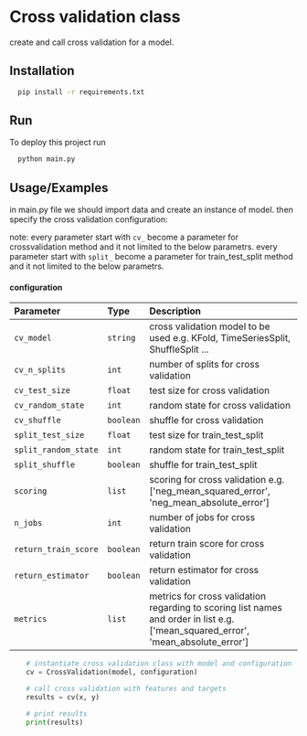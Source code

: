 
# Cross validation class

create and call cross validation for a model.


## Installation

```bash
  pip install -r requirements.txt
```
## Run

To deploy this project run

```bash
  python main.py
```


## Usage/Examples
in main.py file we should import data and create an instance of model.
then specify the cross validation configuration:

note:
every parameter start with `cv_` become a parameter for crossvalidation method and it not limited to the below parametrs.
every parameter start with `split_` become a parameter for train_test_split method and it not limited to the below parametrs.

#### configuration

| Parameter | Type     | Description                |
| :-------- | :------- | :------------------------- |
| `cv_model` | `string` | cross validation model to be used e.g. KFold, TimeSeriesSplit, ShuffleSplit ... |
| `cv_n_splits`|  `int` | number of splits for cross validation|
| `cv_test_size`|  `float` | test size for cross validation|
| `cv_random_state`|  `int` | random state for cross validation|
| `cv_shuffle`|  `boolean` | shuffle for cross validation|
| `split_test_size`|   `float` | test size for train_test_split|
| `split_random_state`|  `int` | random state for train_test_split|
| `split_shuffle`|  `boolean` | shuffle for train_test_split|
| `scoring`|   `list` | scoring for cross validation e.g. ['neg_mean_squared_error', 'neg_mean_absolute_error']|
| `n_jobs`|  `int` | number of jobs for cross validation|
| `return_train_score`|  `boolean` | return train score for cross validation|
| `return_estimator`|  `boolean` | return estimator for cross validation|
| `metrics`|  `list` | metrics for cross validation regarding to scoring list names and order in list e.g. ['mean_squared_error', 'mean_absolute_error']|


``` python
    # instantiate cross validation class with model and configuration
    cv = CrossValidation(model, configuration)

    # call cross validation with features and targets
    results = cv(x, y)

    # print results
    print(results)
```
